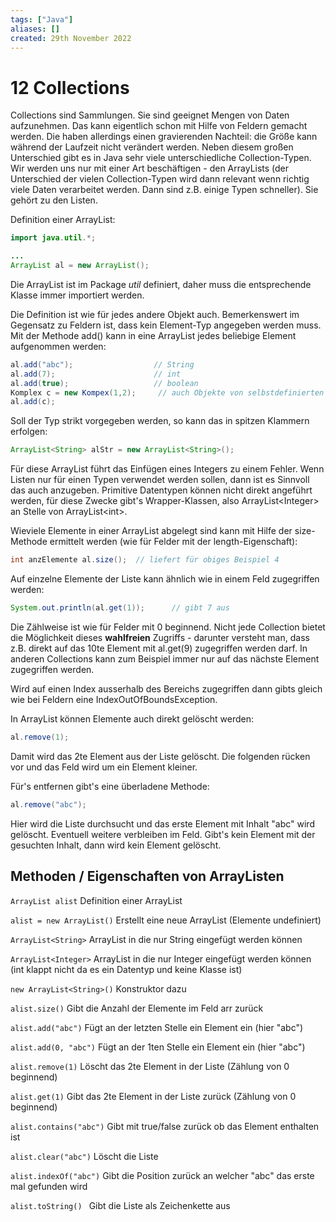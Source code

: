 ```yaml
---
tags: ["Java"]
aliases: []
created: 29th November 2022
---
```


# 12 Collections

Collections sind Sammlungen. Sie sind geeignet Mengen von Daten aufzunehmen. Das kann eigentlich schon mit Hilfe von Feldern gemacht werden. Die haben allerdings einen gravierenden Nachteil: die Größe kann während der Laufzeit nicht verändert werden. Neben diesem großen Unterschied gibt es in Java sehr viele unterschiedliche Collection-Typen. Wir werden uns nur mit einer Art beschäftigen - den ArrayLists (der Unterschied der vielen Collection-Typen wird dann relevant wenn richtig viele Daten verarbeitet werden. Dann sind z.B. einige Typen schneller). Sie gehört zu den Listen.

Definition einer ArrayList:

```java
import java.util.*;

...
ArrayList al = new ArrayList();
```

Die ArrayList ist im Package *util* definiert, daher muss die entsprechende Klasse immer importiert werden.

Die Definition ist wie für jedes andere Objekt auch. Bemerkenswert im Gegensatz zu Feldern ist, dass kein Element-Typ angegeben werden muss. Mit der Methode add() kann in eine ArrayList jedes beliebige Element aufgenommen werden:

```java
al.add("abc");					// String
al.add(7);						// int
al.add(true);					// boolean
Komplex c = new Kompex(1,2);	 // auch Objekte von selbstdefinierten Klassen
al.add(c);
```

Soll der Typ strikt vorgegeben werden, so kann das in spitzen Klammern erfolgen:

```java
ArrayList<String> alStr = new ArrayList<String>();
```

Für diese ArrayList führt das Einfügen eines Integers zu einem Fehler. Wenn Listen nur für einen Typen verwendet werden sollen, dann ist es Sinnvoll das auch anzugeben. Primitive Datentypen können nicht direkt angeführt werden, für diese Zwecke gibt's Wrapper-Klassen, also ArrayList\<Integer\> an Stelle von ArrayList\<int\>.

Wieviele Elemente in einer ArrayList abgelegt sind kann mit Hilfe der size-Methode ermittelt werden (wie für Felder mit der length-Eigenschaft):

```java
int anzElemente al.size(); 	// liefert für obiges Beispiel 4
```

Auf einzelne Elemente der Liste kann ähnlich wie in einem Feld zugegriffen werden:

```java
System.out.println(al.get(1));		// gibt 7 aus
```

Die Zählweise ist wie für Felder mit 0 beginnend. Nicht jede Collection bietet die Möglichkeit dieses **wahlfreien** Zugriffs - darunter versteht man, dass z.B. direkt auf das 10te Element mit al.get(9) zugegriffen werden darf. In anderen Collections kann zum Beispiel immer nur auf das nächste Element zugegriffen werden.

Wird auf einen Index ausserhalb des Bereichs zugegriffen dann gibts gleich wie bei Feldern eine IndexOutOfBoundsException.

In ArrayList können Elemente auch direkt gelöscht werden:

```java
al.remove(1);
```

Damit wird das 2te Element aus der Liste gelöscht. Die folgenden rücken vor und das Feld wird um ein Element kleiner.

Für's entfernen gibt's eine überladene Methode:

```java
al.remove("abc");
```

Hier wird die Liste durchsucht und das erste Element mit Inhalt "abc" wird gelöscht. Eventuell weitere verbleiben im Feld. Gibt's kein Element mit der gesuchten Inhalt, dann wird kein Element gelöscht.

## Methoden / Eigenschaften von ArrayListen

`ArrayList alist` Definition einer ArrayList

`alist = new ArrayList()` Erstellt eine neue ArrayList (Elemente undefiniert)

`ArrayList<String>` ArrayList in die nur String eingefügt werden können

`ArrayList<Integer>` ArrayList in die nur Integer eingefügt werden können (int klappt nicht da es ein Datentyp und keine Klasse ist)

`new ArrayList<String>()` Konstruktor dazu

`alist.size()` Gibt die Anzahl der Elemente im Feld arr zurück

`alist.add("abc")` Fügt an der letzten Stelle ein Element ein (hier "abc")

`alist.add(0, "abc")` Fügt an der 1ten Stelle ein Element ein (hier "abc")

`alist.remove(1)` Löscht das 2te Element in der Liste (Zählung von 0 beginnend)

`alist.get(1)` Gibt das 2te Element in der Liste zurück (Zählung von 0 beginnend)

`alist.contains("abc")` Gibt mit true/false zurück ob das Element enthalten ist

`alist.clear("abc")` Löscht die Liste

`alist.indexOf("abc")` Gibt die Position zurück an welcher "abc" das erste mal gefunden wird

`alist.toString() ` Gibt die Liste als Zeichenkette aus